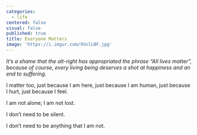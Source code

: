 ```yaml
---
categories:
  - life
centered: false
visual: false
published: true
title: Everyone Matters
image: 'https://i.imgur.com/9SnlLBF.jpg'
---
```

_It’s a shame that the alt-right has appropriated the phrase “All lives matter”, because of course, every living being deserves a shot at happiness and an end to suffering._

I matter too,
just because I am here,
just because I am human,
just because I hurt, 
just because I feel.

I am not alone;
I am not lost.


I don’t need to be silent.

I don’t need to be anything
that I am not.